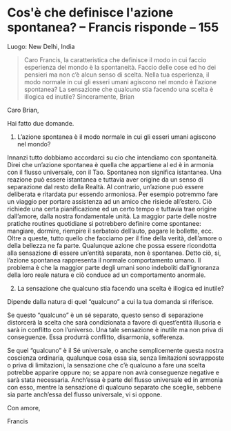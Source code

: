 # Cos'è che definisce l'azione spontanea? – Francis risponde – 155

Luogo: New Delhi, India 

>Caro Francis, la caratteristica che definisce il modo in cui faccio esperienza del mondo è la spontaneità. Faccio delle cose ed ho dei pensieri ma non c’è alcun senso di scelta. Nella tua esperienza, il modo normale in cui gli esseri umani agiscono nel mondo è l’azione spontanea? La sensazione che qualcuno stia facendo una scelta è illogica ed inutile? Sinceramente, Brian

Caro Brian,

Hai fatto due domande.

1. L’azione spontanea è il modo normale in cui gli esseri umani agiscono nel mondo?

Innanzi tutto dobbiamo accordarci su cio che intendiamo con spontaneità. Direi che un’azione spontanea è quella che appartiene al ed è in armonia con il flusso universale, con il Tao. Spontanea non significa istantanea. Una reazione può essere istantanea e tuttavia aver origine da un senso di separazione dal resto della Realtà. Al contrario, un’azione può essere deliberata e ritardata pur essendo armoniosa. Per esempio potremmo fare un viaggio per portare assistenza ad un amico che risiede all’estero. Ciò richiede una certa pianificazione ed un certo tempo e tuttavia trae origine dall’amore, dalla nostra fondamentale unità. La maggior parte delle nostre pratiche routines quotidiane si potrebbero definire come spontanee: mangiare, dormire, riempire il serbatoio dell’auto, pagare le bollette, ecc. Oltre a queste, tutto quello che facciamo per il fine della verità, dell’amore o della bellezza ne fa parte. Qualunque azione che possa essere ricondotta alla sensazione di essere un’entità separata, non è spontanea. Detto ciò, si, l’azione spontanea rappresenta il normale comportamento umano. Il problema è che la maggior parte degli umani sono indeboliti dall’ignoranza della loro reale natura e ciò conduce ad un comportamento anormale.

2. La sensazione che qualcuno stia facendo una scelta è illogica ed inutile?

Dipende dalla natura di quel “qualcuno” a cui la tua domanda si riferisce.

Se questo “qualcuno” è un sé separato, questo senso di separazione distorcerà la scelta che sarà condizionata a favore di quest’entità illusoria e sarà in conflitto con l’universo. Una tale sensazione è inutile ma non priva di conseguenze. Essa produrrà conflitto, disarmonia, sofferenza.

Se quel “qualcuno” è il Sé universale, o anche semplicemente questa nostra coscienza ordinaria, qualunque cosa essa sia, senza limitazioni sovrapposte o priva di limitazioni, la sensazione che c’è qualcuno a fare una scelta potrebbe apparire oppure no; se appare non avrà conseguenze negative e sarà stata necessaria. Anch’essa è parte del flusso universale ed in armonia con esso, mentre la sensazione di qualcuno separato che sceglie, sebbene sia parte anch’essa del flusso universale, vi si oppone.

Con amore,

Francis


